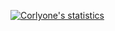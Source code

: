 [![Corlyone's statistics](https://github-readme-stats.vercel.app/api?username=Corlyone&show_icons=true&count_private=true&theme=vue-dark&include_all_commits=true&hide_border=true)](#)
